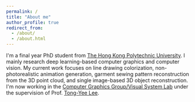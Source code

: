 ```yaml
---
permalink: /
title: "About me"
author_profile: true
redirect_from: 
  - /about/
  - /about.html
---
```


I'm a final year PhD student from [The Hong Kong Polytechnic University](https://www.polyu.edu.hk/). I mainly research deep learning-based computer graphics and computer vision. My current work focuses on line drawing colorization, non-photorealistic animation generation, garment sewing pattern reconstruction from the 3D point cloud, and single image-based 3D object reconstruction. I'm now working in the [Computer Graphics Group/Visual System Lab](http://graphics.csie.ncku.edu.tw/) under the supervision of Prof. [Tong-Yee Lee](https://scholar.google.com.tw/citations?user=V3PTB98AAAAJ&hl=zh-TW).
